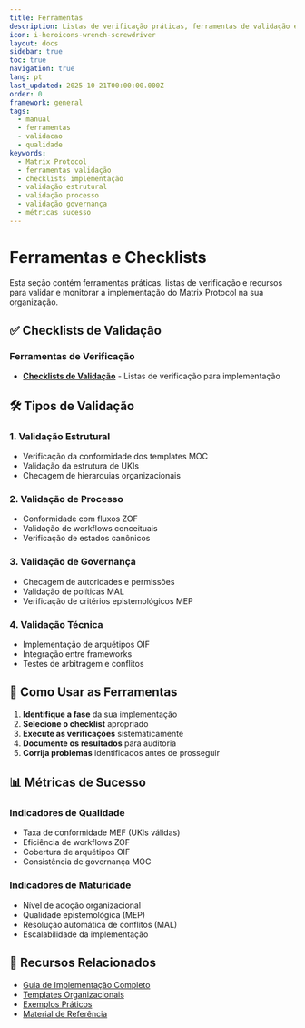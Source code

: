 ```yaml
---
title: Ferramentas
description: Listas de verificação práticas, ferramentas de validação e recursos para monitorar a implementação do Matrix Protocol
icon: i-heroicons-wrench-screwdriver
layout: docs
sidebar: true
toc: true
navigation: true
lang: pt
last_updated: 2025-10-21T00:00:00.000Z
order: 0
framework: general
tags:
  - manual
  - ferramentas
  - validacao
  - qualidade
keywords:
  - Matrix Protocol
  - ferramentas validação
  - checklists implementação
  - validação estrutural
  - validação processo
  - validação governança
  - métricas sucesso
---
```

# Ferramentas e Checklists

Esta seção contém ferramentas práticas, listas de verificação e recursos para validar e monitorar a implementação do Matrix Protocol na sua organização.

## ✅ Checklists de Validação

### Ferramentas de Verificação
- **[Checklists de Validação](./validation-checklists)** - Listas de verificação para implementação

## 🛠️ Tipos de Validação

### 1. Validação Estrutural
- Verificação da conformidade dos templates MOC
- Validação da estrutura de UKIs
- Checagem de hierarquias organizacionais

### 2. Validação de Processo
- Conformidade com fluxos ZOF
- Validação de workflows conceituais
- Verificação de estados canônicos

### 3. Validação de Governança
- Checagem de autoridades e permissões
- Validação de políticas MAL
- Verificação de critérios epistemológicos MEP

### 4. Validação Técnica
- Implementação de arquétipos OIF
- Integração entre frameworks
- Testes de arbitragem e conflitos

## 🎯 Como Usar as Ferramentas

1. **Identifique a fase** da sua implementação
2. **Selecione o checklist** apropriado
3. **Execute as verificações** sistematicamente
4. **Documente os resultados** para auditoria
5. **Corrija problemas** identificados antes de prosseguir

## 📊 Métricas de Sucesso

### Indicadores de Qualidade
- Taxa de conformidade MEF (UKIs válidas)
- Eficiência de workflows ZOF
- Cobertura de arquétipos OIF
- Consistência de governança MOC

### Indicadores de Maturidade
- Nível de adoção organizacional
- Qualidade epistemológica (MEP)
- Resolução automática de conflitos (MAL)
- Escalabilidade da implementação

## 📖 Recursos Relacionados

- [Guia de Implementação Completo](..)
- [Templates Organizacionais](../templates)
- [Exemplos Práticos](../examples)
- [Material de Referência](../reference)